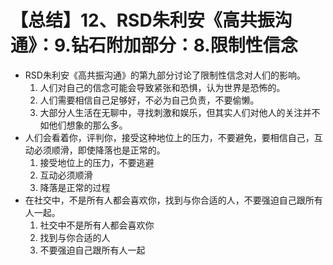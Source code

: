 # 【总结】12、RSD朱利安《高共振沟通》：9.钻石附加部分：8.限制性信念

-   RSD朱利安《高共振沟通》的第九部分讨论了限制性信念对人们的影响。
    1.  人们对自己的信念可能会导致紧张和恐惧，认为世界是恐怖的。
    2.  人们需要相信自己足够好，不必为自己负责，不要偷懒。
    3.  大部分人生活在无聊中，寻找刺激和娱乐，但其实人们对他人的关注并不如他们想象的那么多。
-   人们会看着你，评判你，接受这种地位上的压力，不要避免，要相信自己，互动必须顺滑，即使降落也是正常的。
    1.  接受地位上的压力，不要逃避
    2.  互动必须顺滑
    3.  降落是正常的过程
-   在社交中，不是所有人都会喜欢你，找到与你合适的人，不要强迫自己跟所有人一起。
    1.  社交中不是所有人都会喜欢你
    2.  找到与你合适的人
    3.  不要强迫自己跟所有人一起